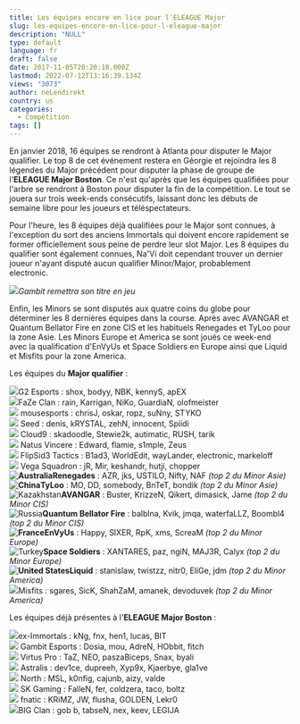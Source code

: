 ```yaml
---
title: Les équipes encore en lice pour l'ELEAGUE Major
slug: les-equipes-encore-en-lice-pour-l-eleague-major
description: "NULL"
type: default
language: fr
draft: false
date: 2017-11-05T20:20:18.000Z
lastmod: 2022-07-12T13:16:39.134Z
views: "3073"
author: neLendirekt
country: us
categories:
  - Compétition
tags: []
---
```

En janvier 2018, 16 équipes se rendront à Atlanta pour disputer le Major qualifier. Le top 8 de cet événement restera en Géorgie et rejoindra les 8 légendes du Major précédent pour disputer la phase de groupe de l'**ELEAGUE Major Boston**. Ce n'est qu'après que les équipes qualifiées pour l'arbre se rendront à Boston pour disputer la fin de la compétition. Le tout se jouera sur trois week-ends consécutifs, laissant donc les débuts de semaine libre pour les joueurs et téléspectateurs.

Pour l'heure, les 8 équipes déjà qualifiées pour le Major sont connues, à l'exception du sort des anciens Immortals qui doivent encore rapidement se former officiellement sous peine de perdre leur slot Major. Les 8 équipes du qualifier sont également connues, Na'Vi doit cependant trouver un dernier joueur n'ayant disputé aucun qualifier Minor/Major, probablement electronic.

![](/images/articles/59f5f38dc10c1/images/rgxAEwiDEiBZYhnKaCvdPGPCwc3GbGTmklU3luVs.jpeg)_Gambit remettra son titre en jeu_

Enfin, les Minors se sont disputés aux quatre coins du globe pour déterminer les 8 dernières équipes dans la course. Après avec AVANGAR et Quantum Bellator Fire en zone CIS et les habituels Renegades et TyLoo pour la zone Asie. Les Minors Europe et America se sont joués ce week-end avec la qualification d'EnVyUs et Space Soldiers en Europe ainsi que Liquid et Misfits pour la zone America.

Les équipes du **Major qualifier** : 

![](/images/countries/fr.svg)G2 Esports : shox, bodyy, NBK, kennyS, apEX⁠ ⁠ ⁠  
![](/images/countries/eu.svg)FaZe Clan : rain, Karrigan, NiKo, GuardiaN, olofmeister⁠ ⁠ ⁠  
![](/images/countries/eu.svg) mousesports : chrisJ, oskar, ropz, suNny, STYKO⁠ ⁠ ⁠  
![](/images/countries/de.svg) Seed : denis, kRYSTAL, zehN, innocent, Spiidi⁠ ⁠  
![](/images/countries/us.svg) Cloud9 : skadoodle, Stewie2k, autimatic, RUSH, tarik⁠ ⁠  
![](/images/countries/ua.svg) Natus Vincere : Edward, flamie, s1mple, Zeus⁠ ⁠ ⁠  
![](/images/countries/cs.svg) FlipSid3 Tactics : B1ad3, WorldEdit, wayLander, electronic, markeloff⁠ ⁠  
![](/images/countries/ru.svg) Vega Squadron : jR, Mir, keshandr, hutji, chopper⁠ ⁠  
**![Australia](/images/countries/au.svg)⁠Renegades** : AZR, jks, USTILO, Nifty, NAF _(top 2 du Minor Asie)_  
**![China](/images/countries/cn.svg)TyLoo** : MO, DD, somebody, BnTeT, bondik _(top 2 du Minor Asie)_  
![Kazakhstan](/images/countries/kz.svg)⁠**AVANGAR** : Buster, KrizzeN, Qikert, dimasick, Jame _(top 2 du Minor CIS)_  
![Russia](/images/countries/ru.svg)⁠**Quantum Bellator Fire** : balblna, Kvik, jmqa, waterfaLLZ, Boombl4 _(top 2 du Minor CIS)_  
**![France](/images/countries/fr.svg)⁠EnVyUs** : Happy, SIXER, RpK, xms, ScreaM _(top 2 du Minor Europe)_   
![Turkey](/images/countries/tr.svg)⁠**Space Soldiers** : XANTARES, paz, ngiN, MAJ3R, Calyx _(top 2 du Minor Europe)_  
**![United States](/images/countries/us.svg)⁠Liquid** : stanislaw, twistzz, nitr0, EliGe, jdm _(top 2 du Minor America)_  
![](/images/countries/us.svg)Misfits : sgares, SicK, ShahZaM, amanek, devoduvek⁠ _(top 2 du Minor America)_

Les équipes déjà présentes à l'**ELEAGUE Major Boston** : 

![](/images/countries/br.svg)ex-Immortals : kNg, fnx, hen1, lucas, BIT⁠ ⁠ ⁠  
![](/images/countries/kz.svg) Gambit Esports : Dosia, mou, AdreN, HObbit, fitch⁠  
![](/images/countries/pl.svg) Virtus Pro : TaZ, NEO, paszaBiceps, Snax, byali⁠ ⁠ ⁠  
![](/images/countries/dk.svg) Astralis : dev1ce, dupreeh, Xyp9x, Kjaerbye, gla1ve⁠ ⁠  
![](/images/countries/dk.svg) North : MSL, k0nfig, cajunb, aizy, valde⁠ ⁠  
![](/images/countries/br.svg) SK Gaming : FalleN, fer, coldzera, taco, boltz⁠ ⁠  
![](/images/countries/se.svg) fnatic : KRiMZ, JW, flusha, GOLDEN, Lekr0⁠ ⁠  
![](/images/countries/de.svg)BIG Clan : gob b, tabseN, nex, keev, LEGIJA⁠ ⁠
